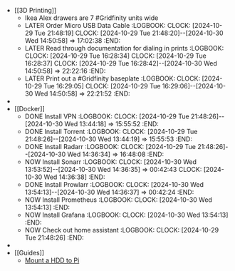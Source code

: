 - [[3D Printing]]
	- Ikea Alex drawers are 7 #Gridfinity units wide
	- LATER Order Micro USB Data Cable
	  :LOGBOOK:
	  CLOCK: [2024-10-29 Tue 21:48:19]
	  CLOCK: [2024-10-29 Tue 21:48:20]--[2024-10-30 Wed 14:50:58] =>  17:02:38
	  :END:
	- LATER Read through documentation for dialing in prints
	  :LOGBOOK:
	  CLOCK: [2024-10-29 Tue 16:28:34]
	  CLOCK: [2024-10-29 Tue 16:28:37]
	  CLOCK: [2024-10-29 Tue 16:28:42]--[2024-10-30 Wed 14:50:58] =>  22:22:16
	  :END:
	- LATER Print out a #Gridfinity baseplate
	  :LOGBOOK:
	  CLOCK: [2024-10-29 Tue 16:29:05]
	  CLOCK: [2024-10-29 Tue 16:29:06]--[2024-10-30 Wed 14:50:58] =>  22:21:52
	  :END:
-
- [[Docker]]
	- DONE Install VPN
	  :LOGBOOK:
	  CLOCK: [2024-10-29 Tue 21:48:26]--[2024-10-30 Wed 13:44:18] =>  15:55:52
	  :END:
	- DONE Install Torrent
	  :LOGBOOK:
	  CLOCK: [2024-10-29 Tue 21:48:26]--[2024-10-30 Wed 13:44:19] =>  15:55:53
	  :END:
	- DONE Install Radarr
	  :LOGBOOK:
	  CLOCK: [2024-10-29 Tue 21:48:26]--[2024-10-30 Wed 14:36:34] =>  16:48:08
	  :END:
	- NOW Install Sonarr
	  :LOGBOOK:
	  CLOCK: [2024-10-30 Wed 13:53:52]--[2024-10-30 Wed 14:36:35] =>  00:42:43
	  CLOCK: [2024-10-30 Wed 14:36:38]
	  :END:
	- DONE Install Prowlarr
	  :LOGBOOK:
	  CLOCK: [2024-10-30 Wed 13:54:13]--[2024-10-30 Wed 14:36:37] =>  00:42:24
	  :END:
	- NOW Install Prometheus
	  :LOGBOOK:
	  CLOCK: [2024-10-30 Wed 13:54:13]
	  :END:
	- NOW Install Grafana
	  :LOGBOOK:
	  CLOCK: [2024-10-30 Wed 13:54:13]
	  :END:
	- NOW Check out home assistant
	  :LOGBOOK:
	  CLOCK: [2024-10-29 Tue 21:48:26]
	  :END:
-
- [[Guides]]
	- [Mount a HDD to Pi](https://pimylifeup.com/raspberry-pi-mount-usb-drive/)